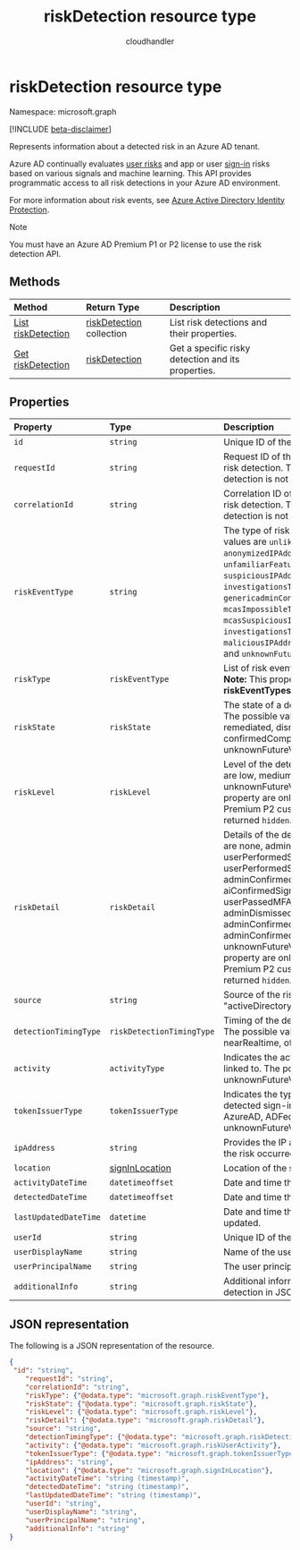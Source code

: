 ﻿---
title: "riskDetection resource type"
description: "Represents all risk detections in AzureAD tenants."
author: "cloudhandler"
localization_priority: Normal
ms.prod: "microsoft-identity-platform"
doc_type: resourcePageType
---

# riskDetection resource type

Namespace: microsoft.graph

[!INCLUDE [beta-disclaimer](../../includes/beta-disclaimer.md)]

Represents information about a detected risk in an Azure AD tenant. 

Azure AD continually evaluates [user risks](riskyuser.md) and app or user [sign-in](signin.md) risks based on various signals and machine learning. This API provides programmatic access to all risk detections in your Azure AD environment.

For more information about risk events, see [Azure Active Directory Identity Protection](https://azure.microsoft.com/documentation/articles/active-directory-identityprotection/).

>[!NOTE]
>You must have an Azure AD Premium P1 or P2 license to use the risk detection API.

## Methods

| Method                                             | Return Type                                  | Description                                        |
| :------------------------------------------------- | :------------------------------------------- | :------------------------------------------------- |
| [List riskDetection](../api/riskdetection-list.md) | [riskDetection](riskdetection.md) collection | List risk detections and their properties.         |
| [Get riskDetection](../api/riskdetection-get.md)   | [riskDetection](riskdetection.md)            | Get a specific risky detection and its properties. |

## Properties

| Property              | Type                                | Description                                                                                                                                                                                                                                                                                                                                                                                                                                                                                                            |
| :-------------------- | :---------------------------------- | :--------------------------------------------------------------------------------------------------------------------------------------------------------------------------------------------------------------------------------------------------------------------------------------------------------------------------------------------------------------------------------------------------------------------------------------------------------------------------------------------------------------------- |
| `id`                  | `string`                            | Unique ID of the risk detection.                                                                                                                                                                                                                                                                                                                                                                                                                                                                                       |
| `requestId`           | `string`                            | Request ID of the sign-in associated with the risk detection. This property is null if the risk detection is not associated with a sign-in.                                                                                                                                                                                                                                                                                                                                                                            |
| `correlationId`       | `string`                            | Correlation ID of the sign-in associated with the risk detection. This property is null if the risk detection is not associated with a sign-in.                                                                                                                                                                                                                                                                                                                                                                        |
| `riskEventType`       | `string`                            | The type of risk event detected. The possible values are `unlikelyTravel`, `anonymizedIPAddress`, `maliciousIPAddress`, `unfamiliarFeatures`, `malwareInfectedIPAddress`, `suspiciousIPAddress`, `leakedCredentials`, `investigationsThreatIntelligence`, `genericadminConfirmedUserCompromised`, `mcasImpossibleTravel`, `mcasSuspiciousInboxManipulationRules`, `investigationsThreatIntelligenceSigninLinked`, `maliciousIPAddressValidCredentialsBlockedIP`, and `unknownFutureValue`.                             |
| `riskType`            | `riskEventType`                     | List of risk event types.<br/>**Note:** This property is deprecated. Use **riskEventTypes** instead.                                                                                                                                                                                                                                                                                                                                                                                                                   |
| `riskState`           | `riskState`                         | The state of a detected risky user or sign-in. The possible values are none, confirmedSafe, remediated, dismissed, atRisk, confirmedCompromised, and unknownFutureValue.                                                                                                                                                                                                                                                                                                                                               |
| `riskLevel`           | `riskLevel`                         | Level of the detected risk. The possible values are low, medium, high, hidden, none, unknownFutureValue. **Note:** Details for this property are only available for Azure AD Premium P2 customers. P1 customers will be returned `hidden`.                                                                                                                                                                                                                                                                             |
| `riskDetail`          | `riskDetail`                        | Details of the detected risk. The possible values are none, adminGeneratedTemporaryPassword, userPerformedSecuredPasswordChange, userPerformedSecuredPasswordReset, adminConfirmedSigninSafe, aiConfirmedSigninSafe, userPassedMFADrivenByRiskBasedPolicy, adminDismissedAllRiskForUser, adminConfirmedSigninCompromised, hidden, adminConfirmedUserCompromised, unknownFutureValue. **Note:** Details for this property are only available for Azure AD Premium P2 customers. P1 customers will be returned `hidden`. |
| `source`              | `string`                            | Source of the risk detection. For example, "activeDirectory".                                                                                                                                                                                                                                                                                                                                                                                                                                                          |
| `detectionTimingType` | `riskDetectionTimingType`           | Timing of the detected risk (real-time/offline). The possible values are notDefined, realtime, nearRealtime, offline, unknownFutureValue.                                                                                                                                                                                                                                                                                                                                                                              |
| `activity`            | `activityType`                      | Indicates the activity type the detected risk is linked to. The possible values are signin, user, unknownFutureValue.                                                                                                                                                                                                                                                                                                                                                                                                  |
| `tokenIssuerType`     | `tokenIssuerType`                   | Indicates the type of token issuer for the detected sign-in risk. The possible values are AzureAD, ADFederationServices, and unknownFutureValue.                                                                                                                                                                                                                                                                                                                                                                       |
| `ipAddress`           | `string`                            | Provides the IP address of the client from where the risk occurred.                                                                                                                                                                                                                                                                                                                                                                                                                                                    |
| `location`            | [signInLocation](signinlocation.md) | Location of the sign-in.                                                                                                                                                                                                                                                                                                                                                                                                                                                                                               |
| `activityDateTime`    | `datetimeoffset`                    | Date and time that the risky activity occurred.                                                                                                                                                                                                                                                                                                                                                                                                                                                                        |
| `detectedDateTime`    | `datetimeoffset`                    | Date and time that the risk was detected.                                                                                                                                                                                                                                                                                                                                                                                                                                                                              |
| `lastUpdatedDateTime` | `datetime`                          | Date and time that the risk detection was last updated.                                                                                                                                                                                                                                                                                                                                                                                                                                                                |
| `userId`              | `string`                            | Unique ID of the user.                                                                                                                                                                                                                                                                                                                                                                                                                                                                                                 |
| `userDisplayName`     | `string`                            | Name of the user.                                                                                                                                                                                                                                                                                                                                                                                                                                                                                                      |
| `userPrincipalName`   | `string`                            | The user principal name (UPN) of the user.                                                                                                                                                                                                                                                                                                                                                                                                                                                                             |
| `additionalInfo`      | `string`                            | Additional information associated with the risk detection in JSON format.                                                                                                                                                                                                                                                                                                                                                                                                                                              |

## JSON representation

The following is a JSON representation of the resource.

<!-- {
  "blockType": "resource",
  "optionalProperties": [

  ],
  "@odata.type": "microsoft.graph.riskDetection"
}-->

```json
{
 "id": "string",
    "requestId": "string",
    "correlationId": "string",
    "riskType": {"@odata.type": "microsoft.graph.riskEventType"},
    "riskState": {"@odata.type": "microsoft.graph.riskState"},
    "riskLevel": {"@odata.type": "microsoft.graph.riskLevel"},
    "riskDetail": {"@odata.type": "microsoft.graph.riskDetail"},
    "source": "string",
    "detectionTimingType": {"@odata.type": "microsoft.graph.riskDetectionTimingType"},
    "activity": {"@odata.type": "microsoft.graph.riskUserActivity"},
    "tokenIssuerType": {"@odata.type": "microsoft.graph.tokenIssuerType"},
    "ipAddress": "string",
    "location": {"@odata.type": "microsoft.graph.signInLocation"},
    "activityDateTime": "string (timestamp)",
    "detectedDateTime": "string (timestamp)",
    "lastUpdatedDateTime": "string (timestamp)",
    "userId": "string",
    "userDisplayName": "string",
    "userPrincipalName": "string",
    "additionalInfo": "string"
}

```

<!-- uuid: 8fcb5dbc-d5aa-4681-8e31-b001d5168d79
2015-10-25 14:57:30 UTC -->

<!-- {
  "type": "#page.annotation",
  "description": "riskDetections resource",
  "keywords": "",
  "section": "documentation",
  "tocPath": ""
}-->
